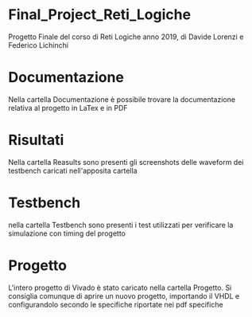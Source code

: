 # Final_Project_Reti_Logiche
Progetto Finale del corso di Reti Logiche anno 2019, di Davide Lorenzi e Federico Lichinchi

# Documentazione
Nella cartella Documentazione è possibile trovare la documentazione relativa al progetto in LaTex e in PDF

# Risultati
Nella cartella Reasults sono presenti gli screenshots delle waveform dei testbench caricati nell'apposita cartella

# Testbench
nella cartella Testbench sono presenti i test utilizzati per verificare la simulazione con timing del progetto

# Progetto
L'intero progetto di Vivado è stato caricato nella cartella Progetto. Si consiglia comunque di aprire un nuovo progetto, importando il VHDL e configurandolo secondo le specifiche riportate nei pdf specifiche
